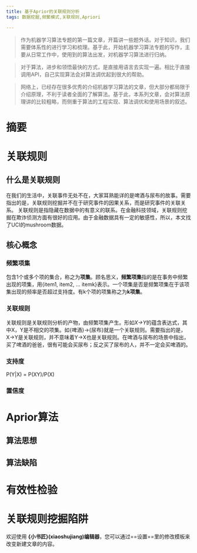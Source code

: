 ```yaml
---
title: 基于Aprior的关联规则分析 
tags: 数据挖掘,频繁模式,关联规则,Apriori

---
```


> 作为机器学习算法专题的第一篇文章，开篇讲一些题外话。对于知识，我们需要体系性的进行学习和梳理。基于此，开始机器学习算法专题的写作，主要从日常工作中，使用到的算法出发，对机器学习算法进行归纳。

>对于算法，进步和领悟最快的方式，是直接用语言去实现一遍。相比于直接调用API，自己实现算法会对算法调优起到很大的帮助。

>网络上，已经存在很多优秀的介绍机器学习算法的文章，但大部分都局限于介绍原理，不利于读者全面的了解算法。基于此，本系列文章，会对算法原理讲的比较粗略，而侧重于算法的工程实现、算法调优和使用场景的叙述。

# 摘要

# 关联规则
## 什么是关联规则
在我们的生活中，关联事件无处不在，大家耳熟能详的是啤酒与尿布的故事。需要指出的是，关联规则挖掘并不在于研究事件的因果关系，而是研究事件的关联关系。
关联规则是指隐藏在数据中的有意义的联系。在金融科技领域，关联规则挖掘在欺诈侦测方面有很好的应用。由于金融数据具有一定的敏感性，所以，本文找了UCI的mushroom数据。
## 核心概念
### 频繁项集
包含1个或多个项的集合，称之为**项集**。顾名思义，**频繁项集**指的是在事务中频繁出现的项集，用{item1, item2, ... itemk}表示。一个项集是否是频繁项集在于该项集出现的频率是否超过支持度。有k个项的项集称之为**k项集**。

### 关联规则
关联规则是关联规则分析的产物，由频繁项集产生。形如*X->Y*的蕴含表达式，其中X，Y是不相交的项集。如{啤酒}->{尿布}就是一个关联规则。需要指出的是，X->Y是关联规则，并不意味着Y->X也是关联规则。在啤酒与尿布的场景中指出，买了啤酒的爸爸，很有可能会买尿布；反之买了尿布的人，并不一定会买啤酒的。

### 支持度

P(Y|X) = P(XY)/P(X)


### 置信度
# Aprior算法
## 算法思想
## 算法缺陷

# 有效性检验

# 关联规则挖掘陷阱


欢迎使用 **{小书匠}(xiaoshujiang)编辑器**，您可以通过==设置==里的修改模板来改变新建文章的内容。